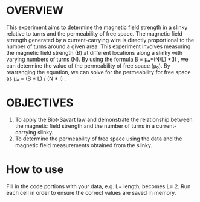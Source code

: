 # OVERVIEW
This experiment aims to determine the magnetic field strength in a slinky relative to turns and the permeability of free space. The magnetic field strength generated by a current-carrying wire is directly proportional to the number of turns around a given area. This experiment involves measuring the magnetic field strength (B) at different locations along a slinky with varying numbers of turns (N). By using the formula B = µ₀*(N/L) *(I) , we can determine the value of the permeability of free space (µ₀). By rearranging the equation, we can solve for the permeability for free space as µ₀ = (B * L) / (N * I) .

# OBJECTIVES
1. To apply the Biot-Savart law and demonstrate the relationship between the magnetic field strength and the number of turns in a current-carrying slinky.
2. To determine the permeability of free space using the data and the magnetic field measurements obtained from the slinky.

# How to use
Fill in the code portions with your data, e.g. L= length, becomes L= 2.
Run each cell in order to ensure the correct values are saved in memory.
